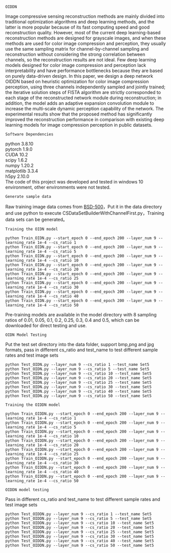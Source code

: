 ```
OIDDN
```
Image compressive sensing reconstruction methods are mainly divided into traditional optimization algorithms and deep learning methods, and the latter is more popular because of its fast computing speed and good reconstruction quality. However, most of the current deep learning-based reconstruction methods are designed for grayscale images, and when these methods are used for color image compression and perception, they usually use the same sampling matrix for channel-by-channel sampling and reconstruction without considering the strong correlation between channels, so the reconstruction results are not ideal. Few deep learning models designed for color image compression and perception lack interpretability and have performance bottlenecks because they are based on purely data-driven design. In this paper, we design a deep network OIDDN based on heuristic optimization for color image compression perception, using three channels independently sampled and jointly trained; the iterative solution steps of FISTA algorithm are strictly corresponded to each stage of the reconstructed network module during reconstruction; in addition, the model adds an adaptive expansion convolution module to increase the multi-scale dynamic perception capability of the network. The experimental results show that the proposed method has significantly improved the reconstruction performance in comparison with existing deep learning models for image compression perception in public datasets.
```
Software Dependencies
```
python 3.8.10<br>
pytorch 1.9.0<br>
CUDA 10.2<br>
scipy 1.6.2<br>
numpy 1.20.2<br>
matplotlib 3.3.4<br>
h5py 2.10.0<br>
The code of this project was developed and tested in windows 10 environment, other environments were not tested.
```
Generate sample data
```
Raw training image data comes from [BSD-500](https://www2.eecs.berkeley.edu/Research/Projects/CS/vision/bsds/)，Put it in the data directory and use python to execute CSDataSetBuilderWithChannelFirst.py，Training data sets can be generated。
```
Training the OIDN model
```
```
python Train_OIDN.py --start_epoch 0 --end_epoch 200 --layer_num 9 --learning_rate 1e-4 --cs_ratio 1
python Train_OIDN.py --start_epoch 0 --end_epoch 200 --layer_num 9 --learning_rate 1e-4 --cs_ratio 5
python Train_OIDN.py --start_epoch 0 --end_epoch 200 --layer_num 9 --learning_rate 1e-4 --cs_ratio 10
python Train_OIDN.py --start_epoch 0 --end_epoch 200 --layer_num 9 --learning_rate 1e-4 --cs_ratio 20
python Train_OIDN.py --start_epoch 0 --end_epoch 200 --layer_num 9 --learning_rate 1e-4 --cs_ratio 25
python Train_OIDN.py --start_epoch 0 --end_epoch 200 --layer_num 9 --learning_rate 1e-4 --cs_ratio 30
python Train_OIDN.py --start_epoch 0 --end_epoch 200 --layer_num 9 --learning_rate 1e-4 --cs_ratio 40
python Train_OIDN.py --start_epoch 0 --end_epoch 200 --layer_num 9 --learning_rate 1e-4 --cs_ratio 50
```
Pre-training models are available in the model directory with 8 sampling ratios of 0.01, 0.05, 0.1, 0.2, 0.25, 0.3, 0.4 and 0.5, which can be downloaded for direct testing and use.
```
OIDN Model Testing
```
Put the test set directory into the data folder, support bmp,png and jpg formats, pass in different cs_ratio and test_name to test different sample rates and test image sets
```
python Test_OIDN.py --layer_num 9 --cs_ratio 1 --test_name Set5
python Test_OIDN.py --layer_num 9 --cs_ratio 5 --test_name Set5
python Test_OIDN.py --layer_num 9 --cs_ratio 10 --test_name Set5
python Test_OIDN.py --layer_num 9 --cs_ratio 20 --test_name Set5
python Test_OIDN.py --layer_num 9 --cs_ratio 25 --test_name Set5
python Test_OIDN.py --layer_num 9 --cs_ratio 30 --test_name Set5
python Test_OIDN.py --layer_num 9 --cs_ratio 40 --test_name Set5
python Test_OIDN.py --layer_num 9 --cs_ratio 50 --test_name Set5
```
```
Training the OIDDN model
```
```
python Train_OIDDN.py --start_epoch 0 --end_epoch 200 --layer_num 9 --learning_rate 1e-4 --cs_ratio 1
python Train_OIDDN.py --start_epoch 0 --end_epoch 200 --layer_num 9 --learning_rate 1e-4 --cs_ratio 5
python Train_OIDDN.py --start_epoch 0 --end_epoch 200 --layer_num 9 --learning_rate 1e-4 --cs_ratio 10
python Train_OIDDN.py --start_epoch 0 --end_epoch 200 --layer_num 9 --learning_rate 1e-4 --cs_ratio 20
python Train_OIDDN.py --start_epoch 0 --end_epoch 200 --layer_num 9 --learning_rate 1e-4 --cs_ratio 25
python Train_OIDDN.py --start_epoch 0 --end_epoch 200 --layer_num 9 --learning_rate 1e-4 --cs_ratio 30
python Train_OIDDN.py --start_epoch 0 --end_epoch 200 --layer_num 9 --learning_rate 1e-4 --cs_ratio 40
python Train_OIDDN.py --start_epoch 0 --end_epoch 200 --layer_num 9 --learning_rate 1e-4 --cs_ratio 50
```
```
OIDDN model testing
```
Pass in different cs_ratio and test_name to test different sample rates and test image sets
```
python Test_OIDDN.py --layer_num 9 --cs_ratio 1 --test_name Set5
python Test_OIDDN.py --layer_num 9 --cs_ratio 5 --test_name Set5
python Test_OIDDN.py --layer_num 9 --cs_ratio 10 --test_name Set5
python Test_OIDDN.py --layer_num 9 --cs_ratio 20 --test_name Set5
python Test_OIDDN.py --layer_num 9 --cs_ratio 25 --test_name Set5
python Test_OIDDN.py --layer_num 9 --cs_ratio 30 --test_name Set5
python Test_OIDDN.py --layer_num 9 --cs_ratio 40 --test_name Set5
python Test_OIDDN.py --layer_num 9 --cs_ratio 50 --test_name Set5
```